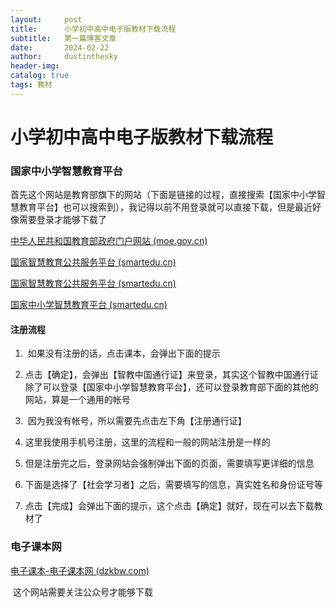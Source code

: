 ```yaml
---
layout:     post
title:      小学初中高中电子版教材下载流程
subtitle:   第一篇博客文章
date:       2024-02-22
author:     dustinthesky
header-img: 
catalog: true
tags: 教材
---
```

# 小学初中高中电子版教材下载流程

### 国家中小学智慧教育平台 

​		首先这个网站是教育部旗下的网站（下面是链接的过程，直接搜索【国家中小学智慧教育平台】也可以搜索到），我记得以前不用登录就可以直接下载，但是最近好像需要登录才能够下载了

[中华人民共和国教育部政府门户网站 (moe.gov.cn)](http://www.moe.gov.cn/)

[国家智慧教育公共服务平台 (smartedu.cn)](https://www.smartedu.cn/)

[国家智慧教育公共服务平台 (smartedu.cn)](https://www.smartedu.cn/home/province?name=中小学)

[国家中小学智慧教育平台 (smartedu.cn)](https://basic.smartedu.cn/tchMaterial?defaultTag=dfb9da8a-2ae2-4b2e-a733-687e0252443f%2F8c9f2e5c-e403-4f55-812c-289021ac66a0%2F9d7edc22-dfc0-4653-95a5-cbe7e4908755%2F0e4e66fc-ae0b-451e-9a91-9b7d86c0752e)

#### 注册流程

1. ​		如果没有注册的话，点击课本，会弹出下面的提示

2. ​		点击【确定】，会弹出【智教中国通行证】来登录，其实这个智教中国通行证除了可以登录【国家中小学智慧教育平台】，还可以登录教育部下面的其他的网站，算是一个通用的帐号

3. ​		因为我没有帐号，所以需要先点击左下角【注册通行证】

4. ​		这里我使用手机号注册，这里的流程和一般的网站注册是一样的

5. ​		但是注册完之后，登录网站会强制弹出下面的页面，需要填写更详细的信息

6. ​		下面是选择了【社会学习者】之后，需要填写的信息，真实姓名和身份证号等

7. ​		点击【完成】会弹出下面的提示，这个点击【确定】就好，现在可以去下载教材了




### 电子课本网 

[电子课本-电子课本网 (dzkbw.com)](http://www.dzkbw.com/)

​		这个网站需要关注公众号才能够下载
